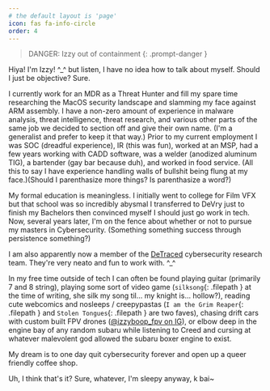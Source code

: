 ```yaml
---
# the default layout is 'page'
icon: fas fa-info-circle
order: 4
---
```


> DANGER: Izzy out of containment
{: .prompt-danger }

Hiya! I'm Izzy! ^_^ but listen, I have no idea how to talk about myself. Should I just be objective? Sure.

I currently work for an MDR as a Threat Hunter and fill my spare time researching the MacOS security landscape and slamming my face against ARM assembly. I have a non-zero amount of experience in malware analysis, threat intelligence, threat research, and various other parts of the same job we decided to section off and give their own name. (I'm a generalist and prefer to keep it that way.) Prior to my current employment I was SOC (dreadful experience), IR (this was fun), worked at an MSP, had a few years working with CADD software, was a welder (anodized aluminum TIG), a bartender (gay bar because duh), and worked in food service. (All this to say I have experience handling walls of bullshit being flung at my face.)(Should I parenthasize more things? Is parenthasize a word?)

My formal education is meaningless. I initially went to college for Film VFX but that school was so incredibly abysmal I transferred to DeVry just to finish my Bachelors then convinced myself I should just go work in tech. Now, several years later, I'm on the fence about whether or not to pursue my masters in Cybersecurity. (Something something success through persistence something?)

I am also apparently now a member of the [DeTraced](https://detraced.org) cybersecurity research team. They're very neato and fun to work with. ^_^

In my free time outside of tech I can often be found playing guitar (primarily 7 and 8 string), playing some sort of video game (`silksong`{: .filepath } at the time of writing, she silk my song til... my knight is... hollow?), reading cute webcomics and nosleeps / creepypastas (`I am the Grim Reaper`{: .filepath } and `Stolen Tongues`{: .filepath } are two faves), chasing drift cars with custom built FPV drones ([@izzyboop_fpv on IG](https://www.instagram.com/izzyboop_fpv/)), or elbow deep in the engine bay of any random subaru while listening to Creed and cursing at whatever malevolent god allowed the subaru boxer engine to exist. 

My dream is to one day quit cybersecurity forever and open up a queer friendly coffee shop. 

Uh, I think that's it? Sure, whatever, I'm sleepy anyway, k bai~